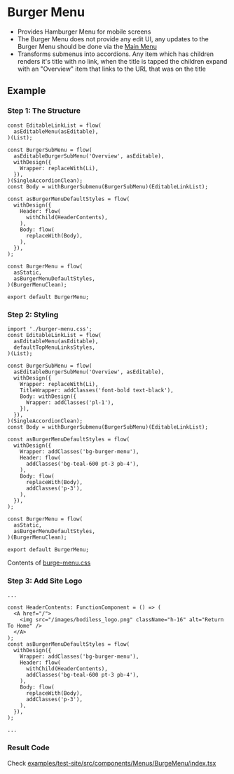 # Burger Menu 

- Provides Hamburger Menu for mobile screens 
- The Burger Menu does not provide any edit UI, any updates to the Burger Menu should be done via the [Main Menu](/Organisms/MainMenu.md)
- Transforms submenus into accordions. Any item which has children renders it's title with no link, when the title is tapped the children expand with an "Overview" item that links to the URL that was on the title  

## Example

### Step 1: The Structure 

```
const EditableLinkList = flow(
  asEditableMenu(asEditable),
)(List);

const BurgerSubMenu = flow(
  asEditableBurgerSubMenu('Overview', asEditable),
  withDesign({
    Wrapper: replaceWith(Li),
  }),
)(SingleAccordionClean);
const Body = withBurgerSubmenu(BurgerSubMenu)(EditableLinkList);

const asBurgerMenuDefaultStyles = flow(
  withDesign({
    Header: flow(
      withChild(HeaderContents),
    ),
    Body: flow(
      replaceWith(Body),
    ),
  }),
);

const BurgerMenu = flow(
  asStatic,
  asBurgerMenuDefaultStyles,
)(BurgerMenuClean);

export default BurgerMenu;
```

### Step 2: Styling

```
import './burger-menu.css';
const EditableLinkList = flow(
  asEditableMenu(asEditable),
  defaultTopMenuLinksStyles,
)(List);

const BurgerSubMenu = flow(
  asEditableBurgerSubMenu('Overview', asEditable),
  withDesign({
    Wrapper: replaceWith(Li),
    TitleWrapper: addClasses('font-bold text-black'),
    Body: withDesign({
      Wrapper: addClasses('pl-1'),
    }),
  }),
)(SingleAccordionClean);
const Body = withBurgerSubmenu(BurgerSubMenu)(EditableLinkList);

const asBurgerMenuDefaultStyles = flow(
  withDesign({
    Wrapper: addClasses('bg-burger-menu'),
    Header: flow(
      addClasses('bg-teal-600 pt-3 pb-4'),
    ),
    Body: flow(
      replaceWith(Body),
      addClasses('p-3'),
    ),
  }),
);

const BurgerMenu = flow(
  asStatic,
  asBurgerMenuDefaultStyles,
)(BurgerMenuClean);

export default BurgerMenu;
```

Contents of [burge-menu.css](../../examples/test-site/src/components/BurgeMenu/burger-menu.css) 

### Step 3: Add Site Logo

```
... 

const HeaderContents: FunctionComponent = () => (
  <A href="/">
    <img src="/images/bodiless_logo.png" className="h-16" alt="Return To Home" />
  </A>
);
const asBurgerMenuDefaultStyles = flow(
  withDesign({
    Wrapper: addClasses('bg-burger-menu'),
    Header: flow(
      withChild(HeaderContents),
      addClasses('bg-teal-600 pt-3 pb-4'),
    ),
    Body: flow(
      replaceWith(Body),
      addClasses('p-3'),
    ),
  }),
);

...
```
  
### Result Code

Check [examples/test-site/src/components/Menus/BurgeMenu/index.tsx](../../examples/test-site/src/components/Menus/BurgeMenu/index.tsx) 

